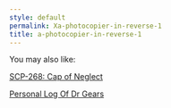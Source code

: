 ```yaml
---
style: default
permalink: Xa-photocopier-in-reverse-1
title: a-photocopier-in-reverse-1
---
```

You may also like:

[SCP-268: Cap of Neglect](http://scp-wiki.net/scp-268)

[Personal Log Of Dr Gears](http://scp-wiki.net/personal-log-of-dr-gears)
